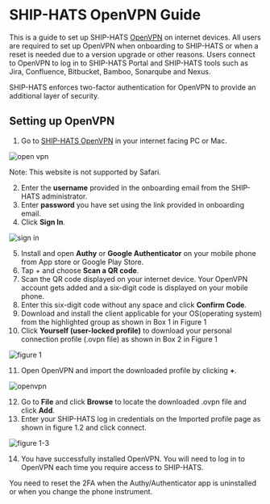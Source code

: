 # SHIP-HATS OpenVPN Guide

This is a guide to set up SHIP-HATS [OpenVPN](https://vpn.ship.gov.sg) on internet devices. All users are required to set up OpenVPN when onboarding to SHIP-HATS or when a reset is needed due to a version upgrade or other reasons. Users connect to OpenVPN to log in to SHIP-HATS Portal and SHIP-HATS tools such as Jira, Confluence, Bitbucket, Bamboo, Sonarqube and Nexus.

SHIP-HATS enforces two-factor authentication for OpenVPN to provide an additional layer of security.

## Setting up OpenVPN

1. Go to [SHIP-HATS OpenVPN](https://vpn.ship.gov.sg/) in your internet facing PC or Mac.

![open vpn](openvpn11.png  ':size=60%')

Note: This website is not supported by Safari.

2. Enter the **username** provided in the onboarding email from the SHIP-HATS administrator.
3. Enter **password** you have set using the link provided in onboarding email.
4. Click **Sign In**.

![sign in](openvpn.png  ':size=130%')

5. Install and open **Authy** or **Google Authenticator** on your mobile phone from App store or Google Play Store.
6. Tap + and choose **Scan a QR code**.
7. Scan the QR code displayed on your internet device. Your OpenVPN account gets added and a six-digit code is displayed on your mobile phone.
8. Enter this six-digit code without any space and click **Confirm Code**.
9. Download and install the client applicable for your OS(operating system) from the highlighted group as shown in Box 1 in Figure 1
10. Click **Yourself (user-locked profile)** to download your personal connection profile (.ovpn file) as shown in Box 2 in Figure 1

![figure 1](openvpnchoose.png  ':size=60%')

11. Open OpenVPN and import the downloaded profile by clicking **+**. 

![openvpn](openvpn1up.png  ':size=60%')

12. Go to **File** and click **Browse** to locate the downloaded .ovpn file and click **Add**.
13. Enter your SHIP-HATS log in credentials on the Imported profile page as shown in figure 1.2 and click connect.

![figure 1-3](openvpn22.png  ':size=60%')

14. You have successfully installed OpenVPN. You will need to log in to OpenVPN each time you require access to SHIP-HATS.

You need to reset the 2FA when the Authy/Authenticator app is uninstalled or when you change the phone instrument.
